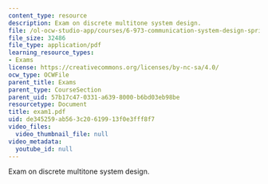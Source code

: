 ```yaml
---
content_type: resource
description: Exam on discrete multitone system design.
file: /ol-ocw-studio-app/courses/6-973-communication-system-design-spring-2006/de345259ab563c20619913f0e3fff8f7_exam1.pdf
file_size: 32486
file_type: application/pdf
learning_resource_types:
- Exams
license: https://creativecommons.org/licenses/by-nc-sa/4.0/
ocw_type: OCWFile
parent_title: Exams
parent_type: CourseSection
parent_uid: 57b17c47-0331-a639-8000-b6bd03eb98be
resourcetype: Document
title: exam1.pdf
uid: de345259-ab56-3c20-6199-13f0e3fff8f7
video_files:
  video_thumbnail_file: null
video_metadata:
  youtube_id: null
---
```

Exam on discrete multitone system design.